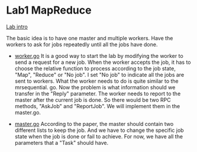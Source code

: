 # Lab1 MapReduce
[Lab intro](https://pdos.csail.mit.edu/6.824/labs/lab-mr.html)

The basic idea is to have one master and multiple workers. Have the workers to ask for jobs repeatedly until all the jobs have done.

- [worker.go](https://github.com/yeyypp/6.824-2020-Notes/blob/master/src/mr/worker.go)
It is a good way to start the lab by modifying the worker to send a request for a new job. When the worker accepts the job, it has to choose the relative function to process according to the job state, "Map", "Reduce" or "No job". I set "No job" to indicate all the jobs are sent to workers.  What the worker needs to do is quite similar to the mrsequential. go. Now the problem is what information should we transfer in the "Reply" parameter. The worker needs to report to the master after the current job is done. So there would be two RPC methods, "AskJob" and "ReportJob". We will implement them in the master.go.

- [master.go](https://github.com/yeyypp/6.824-2020-Notes/blob/master/src/mr/master.go)
According to the paper, the master should contain two different lists to keep the job. And we have to change the specific job state when the job is done or fail to achieve.
For now, we have all the parameters that a "Task" should have.
